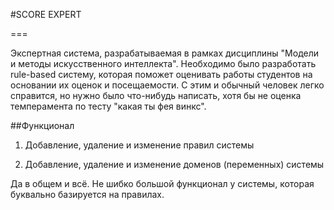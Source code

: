 #SCORE EXPERT

===

Экспертная система, разрабатываемая в рамках дисциплины "Модели и методы искусственного интеллекта". Необходимо было разработать rule-based систему, которая поможет оценивать работы студентов на основании их оценок и посещаемости. С этим и обычный человек легко справится, но нужно было что-нибудь написать, хотя бы не оценка темперамента по тесту "какая ты фея винкс".

##Функционал

1. Добавление, удаление и изменение правил системы

1. Добавление, удаление и изменение доменов (переменных) системы

Да в общем и всё. Не шибко большой функционал у системы, которая буквально базируется на правилах.
